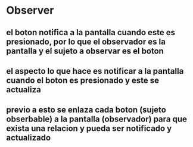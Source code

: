 # Observer
## el boton notifica a la pantalla cuando este es presionado, por lo que el observador es la pantalla y el sujeto a observar es el boton
## el aspecto lo que hace es notificar a la pantalla cuando el boton es presionado y este se actualiza
## previo a esto se enlaza cada boton (sujeto obserbable) a la pantalla (observador) para que exista una relacion y pueda ser notificado y actualizado
